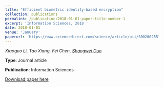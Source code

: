 ```yaml
---
title: "Efficient biometric identity-based encryption"
collection: publications
permalink: /publication/2018-01-01-paper-title-number-1
excerpt: 'Information Sciences, 2018 '
date: 2018-01-01
venue: 'January'
paperurl: 'https://www.sciencedirect.com/science/article/pii/S0020025518305401'
---
```

*Xiaoguo Li, Tao Xiang, Fei Chen, <u>Shangwei Guo</u>*

**Type**: 	Journal article

**Publication**: 	Information Sciences

[Download paper here](http://academicpages.github.io/files/paper1.pdf)

